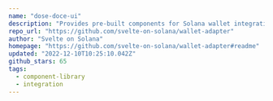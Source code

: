 ```yaml
---
name: "dose-doce-ui"
description: "Provides pre-built components for Solana wallet integration in Svelte."
repo_url: "https://github.com/svelte-on-solana/wallet-adapter"
author: "Svelte on Solana"
homepage: "https://github.com/svelte-on-solana/wallet-adapter#readme"
updated: "2022-12-10T10:25:10.042Z"
github_stars: 65
tags: 
  - component-library
  - integration
---
```

